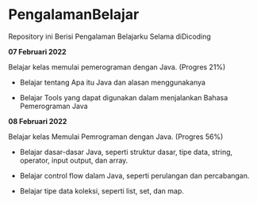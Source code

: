 # PengalamanBelajar
Repository ini Berisi Pengalaman Belajarku Selama diDicoding

**07 Februari 2022**

Belajar kelas memulai pemerograman dengan Java. (Progres 21%)

  * Belajar tentang Apa itu Java dan alasan menggunakanya
  
  * Belajar Tools yang dapat digunakan dalam menjalankan Bahasa Pemerograman Java

**08 Februari 2022**

Belajar kelas Memulai Pemrograman dengan Java. (Progres 56%)

  * Belajar dasar-dasar Java, seperti struktur dasar, tipe data, string, operator, input output, dan array.

  * Belajar control flow dalam Java, seperti perulangan dan percabangan.

  * Belajar tipe data koleksi, seperti list, set, dan map.
